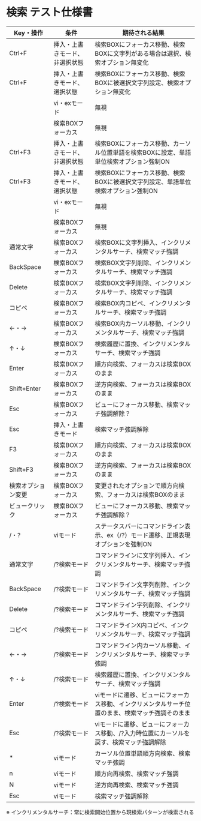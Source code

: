 # 検索 テスト仕様書

|Key・操作|条件|期待される結果|
|---|----|----|
|Ctrl+F|挿入・上書きモード、非選択状態|検索BOXにフォーカス移動、検索BOXに文字列がある場合は選択、検索オプション無変化|
|Ctrl+F|挿入・上書きモード、選択状態|検索BOXにフォーカス移動、検索BOXに被選択文字列設定、検索オプション無変化|
| |vi・exモード|無視|
| |検索BOXフォーカス|無視|
|Ctrl+F3|挿入・上書きモード、非選択状態|検索BOXにフォーカス移動、カーソル位置単語を検索BOXに設定、単語単位検索オプション強制ON|
|Ctrl+F3|挿入・上書きモード、選択状態|検索BOXにフォーカス移動、検索BOXに被選択文字列設定、単語単位検索オプション強制ON|
| |vi・exモード|無視|
| |検索BOXフォーカス|無視|
|通常文字|検索BOXフォーカス|検索BOXに文字列挿入、インクリメンタルサーチ、検索マッチ強調|
|BackSpace|検索BOXフォーカス|検索BOX文字列削除、インクリメンタルサーチ、検索マッチ強調|
|Delete|検索BOXフォーカス|検索BOX文字列削除、インクリメンタルサーチ、検索マッチ強調|
|コピペ|検索BOXフォーカス|検索BOX内コピペ、インクリメンタルサーチ、検索マッチ強調|
|←・→|検索BOXフォーカス|検索BOX内カーソル移動、インクリメンタルサーチ、検索マッチ強調|
|↑・↓|検索BOXフォーカス|検索履歴に置換、インクリメンタルサーチ、検索マッチ強調|
|Enter|検索BOXフォーカス|順方向検索、フォーカスは検索BOXのまま|
|Shift+Enter|検索BOXフォーカス|逆方向検索、フォーカスは検索BOXのまま|
|Esc|検索BOXフォーカス|ビューにフォーカス移動、検索マッチ強調解除？|
|Esc|挿入・上書きモード|検索マッチ強調解除|
|F3|検索BOXフォーカス|順方向検索、フォーカスは検索BOXのまま|
|Shift+F3|検索BOXフォーカス|逆方向検索、フォーカスは検索BOXのまま|
|検索オプション変更|検索BOXフォーカス|変更されたオプションで順方向検索、フォーカスは検索BOXのまま|
|ビュークリック|検索BOXフォーカス|ビューにフォーカス移動、検索マッチ強調解除？|
|/・?|viモード|ステータスバーにコマンドライン表示、ex（/?）モード遷移、正規表現オプションを強制ON|
|通常文字|/?検索モード|コマンドラインに文字列挿入、インクリメンタルサーチ、検索マッチ強調|
|BackSpace|/?検索モード|コマンドライン文字列削除、インクリメンタルサーチ、検索マッチ強調|
|Delete|/?検索モード|コマンドライン字列削除、インクリメンタルサーチ、検索マッチ強調|
|コピペ|/?検索モード|コマンドラインX内コピペ、インクリメンタルサーチ、検索マッチ強調|
|←・→|/?検索モード|コマンドライン内カーソル移動、インクリメンタルサーチ、検索マッチ強調|
|↑・↓|/?検索モード|検索履歴に置換、インクリメンタルサーチ、検索マッチ強調|
|Enter|/?検索モード|viモードに遷移、ビューにフォーカス移動、インクリメンタルサーチ位置のまま、検索マッチ強調そのまま|
|Esc|/?検索モード|viモードに遷移、ビューにフォーカス移動、/?入力時位置にカーソルを戻す、検索マッチ強調解除|
| * |viモード|カーソル位置単語順方向検索、検索マッチ強調|
|n|viモード|順方向再検索、検索マッチ強調|
|N|viモード|逆方向再検索、検索マッチ強調|
|Esc|viモード|検索マッチ強調解除|

※ インクリメンタルサーチ：常に検索開始位置から現検索パターンが検索される
